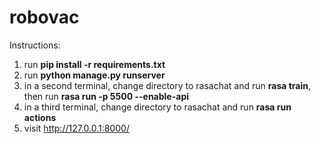 # robovac
Instructions:
1. run **pip install -r requirements.txt**
2. run **python manage.py runserver**
3. in a second terminal, change directory to rasachat and run **rasa train**, then run **rasa run -p 5500 --enable-api**
4. in a third terminal, change directory to rasachat and run **rasa run actions**
5. visit http://127.0.0.1:8000/
